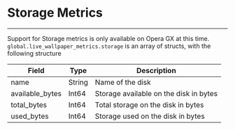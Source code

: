 # Storage Metrics
---

Support for Storage metrics is only available on Opera GX at this time. `global.live_wallpaper_metrics.storage` is an array of structs, with the following structure

| Field | Type | Description |
| - | - | - |
| name | String | Name of the disk |
| available_bytes | Int64 | Storage available on the disk in bytes |
| total_bytes | Int64 | Total storage on the disk in bytes |
| used_bytes | Int64 | Storage used on the disk in bytes |

